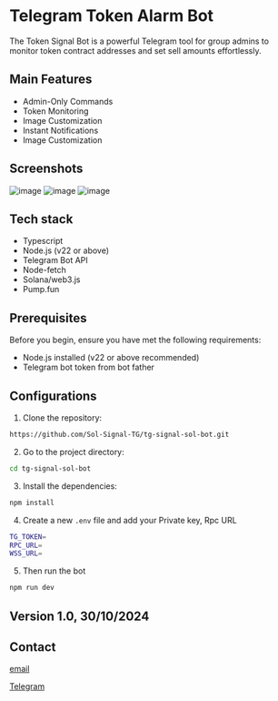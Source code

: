 # Telegram Token Alarm Bot

The Token Signal Bot is a powerful Telegram tool for group admins to monitor token contract addresses and set sell amounts effortlessly.

## Main Features
- Admin-Only Commands
- Token Monitoring
- Image Customization
- Instant Notifications
- Image Customization

## Screenshots
![image](https://github.com/user-attachments/assets/8747d88b-181b-4931-8bca-ae8637631d04)
![image](https://github.com/user-attachments/assets/b007f753-bdcd-4259-ab43-ebcc239dfb68)
![image](https://github.com/user-attachments/assets/df5c3b2e-6ce4-4106-bfaf-dd264bc9a2ab)



## Tech stack
- Typescript
- Node.js (v22 or above)
- Telegram Bot API
- Node-fetch
- Solana/web3.js
- Pump.fun

## Prerequisites

Before you begin, ensure you have met the following requirements:
- Node.js installed (v22 or above recommended)
- Telegram bot token from bot father

## Configurations
1. Clone the repository:
```sh
https://github.com/Sol-Signal-TG/tg-signal-sol-bot.git
```

2. Go to the project directory:

```sh
cd tg-signal-sol-bot
```

3. Install the dependencies:

```sh
npm install
```

4. Create a new `.env` file and add your Private key, Rpc URL
```sh
TG_TOKEN=
RPC_URL=
WSS_URL=
```
5. Then run the bot

```sh
npm run dev
```

## Version 1.0,   30/10/2024

## Contact
[email](jason0614.dev@gmail.com)

[Telegram](https://t.me/crypto_0614)
